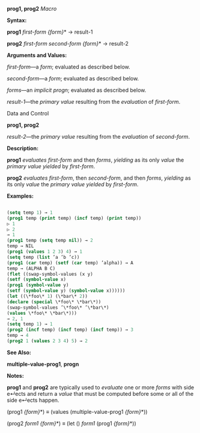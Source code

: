 **prog1, prog2** *Macro* 



**Syntax:** 



**prog1** *first-form \{form\}*\* →  result-1 



**prog2** *first-form second-form \{form\}*\* →  result-2 



**Arguments and Values:** 



*first-form*—a *form*; evaluated as described below. 



*second-form*—a *form*; evaluated as described below. 



*forms*—an *implicit progn*; evaluated as described below. 



*result-1*—the *primary value* resulting from the *evaluation* of *first-form*. 



Data and Control 



 



 



**prog1, prog2** 



*result-2*—the *primary value* resulting from the *evaluation* of *second-form*. 



**Description:** 



**prog1** *evaluates first-form* and then *forms*, *yielding* as its only *value* the *primary value yielded* by *first-form*. 



**prog2** *evaluates first-form*, then *second-form*, and then *forms*, *yielding* as its only *value* the *primary value yielded* by *first-form*. 



**Examples:**
```lisp
 
(setq temp 1) → 1 
(prog1 temp (print temp) (incf temp) (print temp)) 
▷ 1 
▷ 2 
→ 1 
(prog1 temp (setq temp nil)) → 2 
temp → NIL 
(prog1 (values 1 2 3) 4) → 1 
(setq temp (list ’a ’b ’c)) 
(prog1 (car temp) (setf (car temp) ’alpha)) → A 
temp → (ALPHA B C) 
(flet ((swap-symbol-values (x y) 
(setf (symbol-value x) 
(prog1 (symbol-value y) 
(setf (symbol-value y) (symbol-value x)))))) 
(let ((\*foo\* 1) (\*bar\* 2)) 
(declare (special \*foo\* \*bar\*)) 
(swap-symbol-values ’\*foo\* ’\*bar\*) 
(values \*foo\* \*bar\*))) 
→ 2, 1 
(setq temp 1) → 1 
(prog2 (incf temp) (incf temp) (incf temp)) → 3 
temp → 4 
(prog2 1 (values 2 3 4) 5) → 2 

```
**See Also:** 



**multiple-value-prog1**, **progn** 



**Notes:** 



**prog1** and **prog2** are typically used to *evaluate* one or more *forms* with side e↵ects and return a *value* that must be computed before some or all of the side e↵ects happen. 



(prog1 *\{form\}*\*) ≡ (values (multiple-value-prog1 *\{form\}*\*)) 



(prog2 *form1 \{form\}*\*) ≡ (let () *form1* (prog1 *\{form\}*\*)) 







 



 



